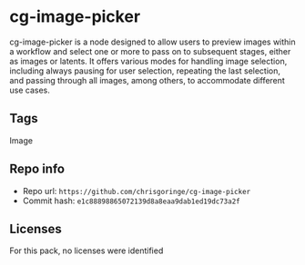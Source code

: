 # cg-image-picker
cg-image-picker is a node designed to allow users to preview images within a workflow and select one or more to pass on to subsequent stages, either as images or latents. It offers various modes for handling image selection, including always pausing for user selection, repeating the last selection, and passing through all images, among others, to accommodate different use cases.

## Tags
Image

## Repo info
- Repo url: `https://github.com/chrisgoringe/cg-image-picker`
- Commit hash: `e1c88898865072139d8a8eaa9dab1ed19dc73a2f`

## Licenses
For this pack, no licenses were identified